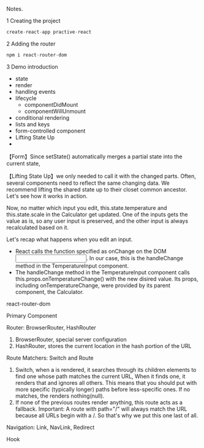 Notes.



1 Creating the project

```javascript
create-react-app practive-react
```



2  Adding the router

```javascript
npm i react-router-dom
```



3 Demo introduction

- state
- render
- handling events
- lifecycle
  - componentDidMount
  - componentWillUnmount
- conditional rendering
- lists and keys
- form-controlled component
- Lifting State Up
- 



【Form】Since setState() automatically merges a partial state into the current state,

【Lifting State Up】we only needed to call it with the changed parts. Often, several components need to reflect the same changing data. We recommend lifting the shared state up to their closet common ancestor. Let's see how it works in action.

Now, no matter which input you edit, this.state.temperature and this.state.scale in the Calculator get updated. One of the inputs gets the value as is, so any user input is preserved, and the other input is always recalculated based on it.

Let's recap what happens when you edit an input.

- React calls the function specified as onChange on the DOM <input>. In our case, this is the handleChange method in the TemperatureInput component.
- The handleChange method in the TemperatureInput component calls this.props.onTemperatureChange() with the new disired value. Its props, including onTemperatureChange, were provided by its parent component, the Calculator.



react-router-dom



Primary Component

Router: BrowserRouter, HashRouter

1. BrowserRouter, special server configuration
2. HashRouter, stores the current location in the hash portion of the URL

Route Matchers: Switch and Route

1. Switch, when a <Switch> is rendered, it searches through its children <Route> elements to find one whose path matches the current URL, When it finds one, it renders that <Route> and ignores all others. This means that you should put <Route> with more specific (typically longer) paths before less-specific ones. If no <Route> matches, the <Switch> renders nothing(null).
2. If none of the previous routes render anything, this route acts as a fallback. Important: A route with path="/" will always match the URL because all URLs begin with a /. So that's why we put this one last of all.

Navigation: Link, NavLink, Redirect

Hook





